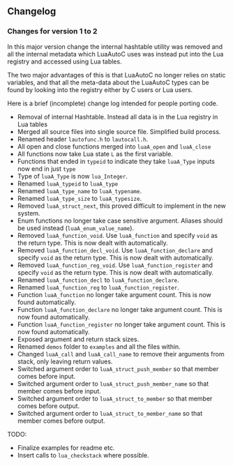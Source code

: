 Changelog
---------

### Changes for version 1 to 2

In this major version change the internal hashtable utility was removed
and all the internal metadata which LuaAutoC uses was instead put into
the Lua registry and accessed using Lua tables.

The two major advantages of this is that LuaAutoC no longer relies on
static variables, and that all the meta-data about the LuaAutoC types
can be found by looking into the registry either by C users or Lua users.

Here is a brief (incomplete) change log intended for people porting code.

* Removal of internal Hashtable. Instead all data is in the Lua registry in Lua tables
* Merged all source files into single source file. Simplified build process.
* Renamed header `lautofunc.h` to `lautocall.h`.
* All open and close functions merged into `luaA_open` and `luaA_close`
* All functions now take Lua state `L` as the first variable.
* Functions that ended in `typeid` to indicate they take `luaA_Type` inputs now end in just `type`
* Type of `luaA_Type` is now `lua_Integer`.
* Renamed `luaA_typeid` to `luaA_type`
* Renamed `luaA_type_name` to `luaA_typename`.
* Renamed `luaA_type_size` to `luaA_typesize`.
* Removed `luaA_struct_next`, this proved difficult to implement in the new system.
* Enum functions no longer take case sensitive argument. Aliases should be used instead (`luaA_enum_value_name`).
* Removed `luaA_function_void`. Use `luaA_function` and specify `void` as the return type. This is now dealt with automatically.
* Removed `luaA_function_decl_void`. Use `luaA_function_declare` and specify `void` as the return type. This is now dealt with automatically.
* Removed `luaA_function_reg_void`. Use `luaA_function_register` and specify `void` as the return type. This is now dealt with automatically.
* Renamed `luaA_function_decl` to `luaA_function_declare`.
* Renamed `luaA_function_reg` to `luaA_function_register`.
* Function `luaA_function` no longer take argument count. This is now found automatically.  
* Function `luaA_function_declare` no longer take argument count. This is now found automatically.  
* Function `luaA_function_register` no longer take argument count. This is now found automatically.  
* Exposed argument and return stack sizes.  
* Renamed `demos` folder to `examples` and all the files within.
* Changed `luaA_call` and `luaA_call_name` to remove their arguments from stack, only leaving return values.
* Switched argument order to `luaA_struct_push_member` so that member comes before input.
* Switched argument order to `luaA_struct_push_member_name` so that member comes before input.
* Switched argument order to `luaA_struct_to_member` so that member comes before output.
* Switched argument order to `luaA_struct_to_member_name` so that member comes before output.


TODO:

* Finalize examples for readme etc.
* Insert calls to `lua_checkstack` where possible.
